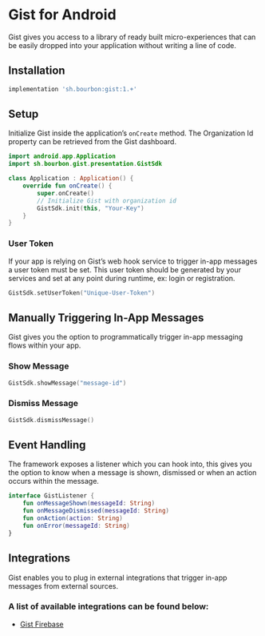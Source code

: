 # Gist for Android

Gist gives you access to a library of ready built micro-experiences that can be easily dropped into your application without writing a line of code.

## Installation
```gradle
implementation 'sh.bourbon:gist:1.+'
```

## Setup
Initialize Gist inside the application’s `onCreate` method. The Organization Id property can be retrieved from the Gist dashboard.

```kotlin
import android.app.Application
import sh.bourbon.gist.presentation.GistSdk

class Application : Application() {
    override fun onCreate() {
        super.onCreate()
        // Initialize Gist with organization id
        GistSdk.init(this, "Your-Key")
    }
}
```

### User Token
If your app is relying on Gist’s web hook service to trigger in-app messages a user token must be set. This user token should be generated by your services and set at any point during runtime, ex: login or registration.

```kotlin
GistSdk.setUserToken("Unique-User-Token")
```

## Manually Triggering In-App Messages
Gist gives you the option to programmatically trigger in-app messaging flows within your app.

### Show Message
```kotlin
GistSdk.showMessage("message-id")
```

### Dismiss Message
```kotlin
GistSdk.dismissMessage()
```

## Event Handling
The framework exposes a listener which you can hook into, this gives you the option to know when a message is shown, dismissed or when an action occurs within the message.

```kotlin
interface GistListener {
    fun onMessageShown(messageId: String)
    fun onMessageDismissed(messageId: String)
    fun onAction(action: String)
    fun onError(messageId: String)
}
```

## Integrations
Gist enables you to plug in external integrations that trigger in-app messages from external sources.

### A list of available integrations can be found below:
- [Gist Firebase](https://gitlab.com/bourbonltd/gist-firebase-apple)
